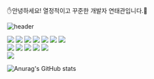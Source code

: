 ✋안녕하세요! 열정적이고 꾸준한 개발자 연태관입니다.🤚

<!--
**xogwan/xogwan** is a ✨ _special_ ✨ repository because its `README.md` (this file) appears on your GitHub profile.

Here are some ideas to get you started:

- 🔭 I’m currently working on ...
- 🌱 I’m currently learning ...
- 👯 I’m looking to collaborate on ...
- 🤔 I’m looking for help with ...
- 💬 Ask me about ...
- 📫 How to reach me: ...
- 😄 Pronouns: ...
- ⚡ Fun fact: ...
-->
![header](https://capsule-render.vercel.app/api?type=shark&color=auto&height=300&section=header&text=Hello%20I'm%20TaeGWan&fontSize=90)

<div>
 <img src="https://img.shields.io/badge/Java-007396?style=flat-square&logo=Java&logoColor=white"/>
 <img src="https://img.shields.io/badge/JavaScript-F7DF1E?style=flat-square&logo=JavaScript&logoColor=white"/>
 <img src="https://img.shields.io/badge/JQuery-0769AD?style=flat-square&logo=JQuery&logoColor=white"/>
 <img src="https://img.shields.io/badge/JSP-ff0000?style=flat-square&logo=JSP&logoColor=white"/>
 <img src="https://img.shields.io/badge/SpringBoot-6DB33F?style=flat&logo=SpringBoot&logoColor=white"/>
 <img src="https://img.shields.io/badge/HTML5-E34F26?style=flat&logo=HTML5&logoColor=white"/>
 <img src="https://img.shields.io/badge/CSS3-1572B6?style=flat&logo=CSS3&logoColor=white"/>
 </div>
 <div>
 <img src="https://img.shields.io/badge/MyBatis-000000?style=flat&logo=MyBatis&logoColor=white"/>
 <img src="https://img.shields.io/badge/JPA-000000?style=flat&logo=JPA&logoColor=white"/>
 <img src="https://img.shields.io/badge/Apache Tomcat-F8DC75?style=flat&logo=Apache Tomcat&logoColor=white"/>
 <img src="https://img.shields.io/badge/MySQL-4479A1?style=flat&logo=MySQL&logoColor=white"/>
 <img src="https://img.shields.io/badge/Oracle-F80000?style=flat&logo=Oracle&logoColor=white"/>
</div>

<div>
<a href="https://hits.seeyoufarm.com"><img src="https://hits.seeyoufarm.com/api/count/incr/badge.svg?url=https%3A%2F%2Fgithub.com%2Fxogwan&count_bg=%2379C83D&title_bg=%23555555&icon=&icon_color=%23E7E7E7&title=hits&edge_flat=false"/></a>
 </div>
 
 
 ![Anurag's GitHub stats](https://github-readme-stats.vercel.app/api?username=xogwan&show_icons=true&theme=radical)
